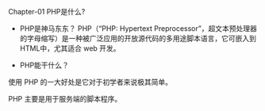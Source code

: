 Chapter-01 PHP是什么?

- PHP是神马东东？
PHP（“PHP: Hypertext Preprocessor”，超文本预处理器的字母缩写）是一种被广泛应用的开放源代码的多用途脚本语言，它可嵌入到 HTML中，尤其适合 web 开发。

- PHP能干什么？

使用 PHP 的一大好处是它对于初学者来说极其简单。

PHP 主要是用于服务端的脚本程序。







